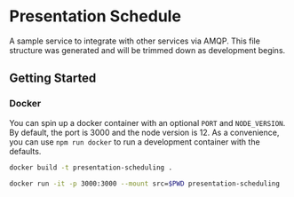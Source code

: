 # Presentation Schedule

A sample service to integrate with other services via AMQP.  This file structure was generated and will be trimmed down as development begins.

## Getting Started

### Docker

You can spin up a docker container with an optional `PORT` and `NODE_VERSION`.  By default, the port is 3000 and the node version is 12.  As a convenience, you can use `npm run docker` to run a development container with the defaults.

```sh
docker build -t presentation-scheduling .
```

```sh
docker run -it -p 3000:3000 --mount src=$PWD presentation-scheduling
```
